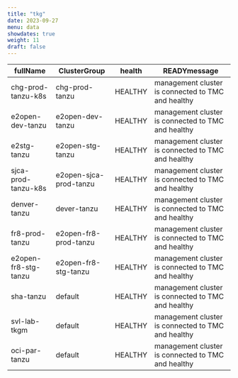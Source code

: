 ```yaml
---
title: "tkg"
date: 2023-09-27
menu: data
showdates: true
weight: 11
draft: false
---
```

<!--more-->
| fullName             | ClusterGroup           | health  | READYmessage                                       |
| -------------------- | ---------------------- | ------- | -------------------------------------------------- |
| chg-prod-tanzu-k8s   | chg-prod-tanzu         | HEALTHY | management cluster is connected to TMC and healthy |
| e2open-dev-tanzu     | e2open-dev-tanzu       | HEALTHY | management cluster is connected to TMC and healthy |
| e2stg-tanzu          | e2open-stg-tanzu       | HEALTHY | management cluster is connected to TMC and healthy |
| sjca-prod-tanzu-k8s  | e2open-sjca-prod-tanzu | HEALTHY | management cluster is connected to TMC and healthy |
| denver-tanzu         | dever-tanzu            | HEALTHY | management cluster is connected to TMC and healthy |
| fr8-prod-tanzu       | e2open-fr8-prod-tanzu  | HEALTHY | management cluster is connected to TMC and healthy |
| e2open-fr8-stg-tanzu | e2open-fr8-stg-tanzu   | HEALTHY | management cluster is connected to TMC and healthy |
| sha-tanzu            | default                | HEALTHY | management cluster is connected to TMC and healthy |
| svl-lab-tkgm         | default                | HEALTHY | management cluster is connected to TMC and healthy |
| oci-par-tanzu        | default                | HEALTHY | management cluster is connected to TMC and healthy |
